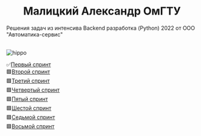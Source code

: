 <h1 align="center">Малицкий Александр ОмГТУ</h1>
Решения задач из интенсива Backend разработка (Python) 2022 от ООО "Автоматика-сервис"<br><br>

![hippo](https://media3.giphy.com/media/aUovxH8Vf9qDu/giphy.gif)

✅[Первый спринт](https://github.com/melskiy/IntensiveAS-backend/tree/master/1stSprint)<br>
🟩[Второй спринт](https://github.com/melskiy/IntensiveAS-backend/tree/master/2ndSprint)<br>
🟩[Третий спринт](https://github.com/melskiy/IntensiveAS-backend/tree/master/3rdSprint)<br>
🟩[Четвертый спринт](https://github.com/melskiy/IntensiveAS-backend/tree/master/4thSprint)<br>
🟩[Пятый спринт](https://github.com/melskiy/IntensiveAS-backend/tree/master/5thSprint)<br>
🟩[Шестой спринт](https://github.com/melskiy/IntensiveAS-backend/tree/master/6thSprint)<br>
🟩[Седьмой спринт](https://github.com/melskiy/IntensiveAS-backend/tree/master/7thSprint)<br>
🟩[Восьмой спринт](https://github.com/melskiy/IntensiveAS-backend/tree/master/8thSprint)